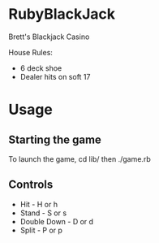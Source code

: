 RubyBlackJack
=============

Brett's Blackjack Casino

House Rules:
* 6 deck shoe
* Dealer hits on soft 17

# Usage

## Starting the game
To launch the game, cd lib/ then ./game.rb

## Controls

* Hit - H or h
* Stand - S or s
* Double Down - D or d
* Split - P or p